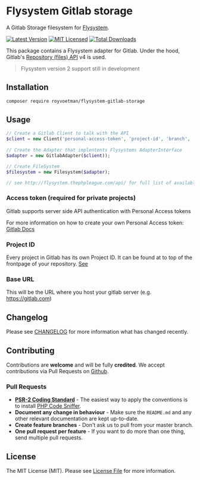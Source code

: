 # Flysystem Gitlab storage

A Gitlab Storage filesystem for [Flysystem](https://flysystem.thephpleague.com/docs/).

[![Latest Version](https://img.shields.io/packagist/v/royvoetman/flysystem-gitlab-storage.svg?style=flat-square)](https://packagist.org/packages/royvoetman/flysystem-gitlab-storage)
[![MIT Licensed](https://img.shields.io/badge/license-MIT-brightgreen.svg?style=flat-square)](LICENSE)
[![Total Downloads](https://img.shields.io/packagist/dt/royvoetman/flysystem-gitlab-storage.svg?style=flat-square)](https://packagist.org/packages/royvoetman/flysystem-gitlab-storage)

This package contains a Flysystem adapter for Gitlab. Under the hood, Gitlab's [Repository (files) API](https://docs.gitlab.com/ee/api/repository_files.html) v4 is used.

> Flysystem version 2 support still in development

## Installation

```bash
composer require royvoetman/flysystem-gitlab-storage
```

## Usage
```php
// Create a Gitlab Client to talk with the API
$client = new Client('personal-access-token', 'project-id', 'branch', 'base-url');
   
// Create the Adapter that implentents Flysystems AdapterInterface
$adapter = new GitlabAdapter($client));

// Create FileSystem
$filesystem = new Filesystem($adapter);

// see http://flysystem.thephpleague.com/api/ for full list of available functionality
```

### Access token (required for private projects)
Gitlab supports server side API authentication with Personal Access tokens

For more information on how to create your own Personal Access token: [Gitlab Docs](https://docs.gitlab.com/ee/user/profile/personal_access_tokens.html)

### Project ID
Every project in Gitlab has its own Project ID. It can be found at to top of the frontpage of your repository. [See](https://stackoverflow.com/questions/39559689/where-do-i-find-the-project-id-for-the-gitlab-api#answer-53126068)

### Base URL
This will be the URL where you host your gitlab server (e.g. https://gitlab.com)

## Changelog

Please see [CHANGELOG](CHANGELOG.md) for more information what has changed recently.

## Contributing

Contributions are **welcome** and will be fully **credited**. We accept contributions via Pull Requests on [Github](https://github.com/RoyVoetman/flysystem-gitlab-storage).

### Pull Requests

- **[PSR-2 Coding Standard](https://github.com/php-fig/fig-standards/blob/master/accepted/PSR-2-coding-style-guide.md)** - The easiest way to apply the conventions is to install [PHP Code Sniffer](http://pear.php.net/package/PHP_CodeSniffer).
- **Document any change in behaviour** - Make sure the `README.md` and any other relevant documentation are kept up-to-date.
- **Create feature branches** - Don't ask us to pull from your master branch.
- **One pull request per feature** - If you want to do more than one thing, send multiple pull requests.

## License

The MIT License (MIT). Please see [License File](LICENSE) for more information.
